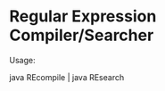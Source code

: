 # Regular Expression Compiler/Searcher

Usage:

java  REcompile <Regex String> | java REsearch <Text File to Search>
